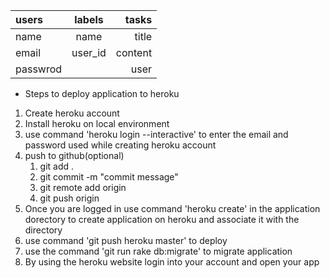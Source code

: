 | users          | labels       | tasks        |
| :------------- | :----------: | -----------: |
| name           |   name       | title        |
| email          |   user_id    | content      |
| passwrod       |              | user         |



* Steps to deploy application to heroku
1. Create heroku account
2. Install heroku on local environment
3. use command 'heroku login --interactive' to enter the email and password used while creating heroku account
4. push to github(optional)
   1. git add .
   2. git commit -m "commit message"
   3. git remote add origin <git repository url>
   4. git push origin <name of branch>
4. Once you are logged in use command 'heroku create' in the application dorectory to create application on heroku and associate it with the directory
5. use command 'git push heroku master' to deploy
6. use the command 'git run rake db:migrate' to migrate application
7. By using the heroku website login into your account and open your app


